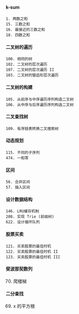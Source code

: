 
#### k-sum

```
1. 两数之和
15. 三数之和
16. 最接近的三数之和
18. 四数之和
```


#### 二叉树的遍历

```
100. 相同的树
102. 二叉树的层次遍历
107. 二叉树的层次遍历 II
103. 二叉树的锯齿形层次遍历
```


#### 二叉树的构建

```
105. 从前序与中序遍历序列构造二叉树
106. 从中序与后序遍历序列构造二叉树
```


#### 二叉查找树

```
109. 有序链表转换二叉搜索树
```


#### 动态规划

```
115. 不同的子序列
474. 一和零
```


#### 区间

```
56. 合并区间 
57. 插入区间
```


#### 设计数据结构

```
146. LRU缓存机制
208. 实现 Trie (前缀树)  
622. 设计循环队列
```

#### 股票买卖

```
121. 买卖股票的最佳时机
122. 买卖股票的最佳时机 II
123. 买卖股票的最佳时机 III
```


#### 斐波那契数列

70. 爬楼梯


#### 二分查找

69. x 的平方根

